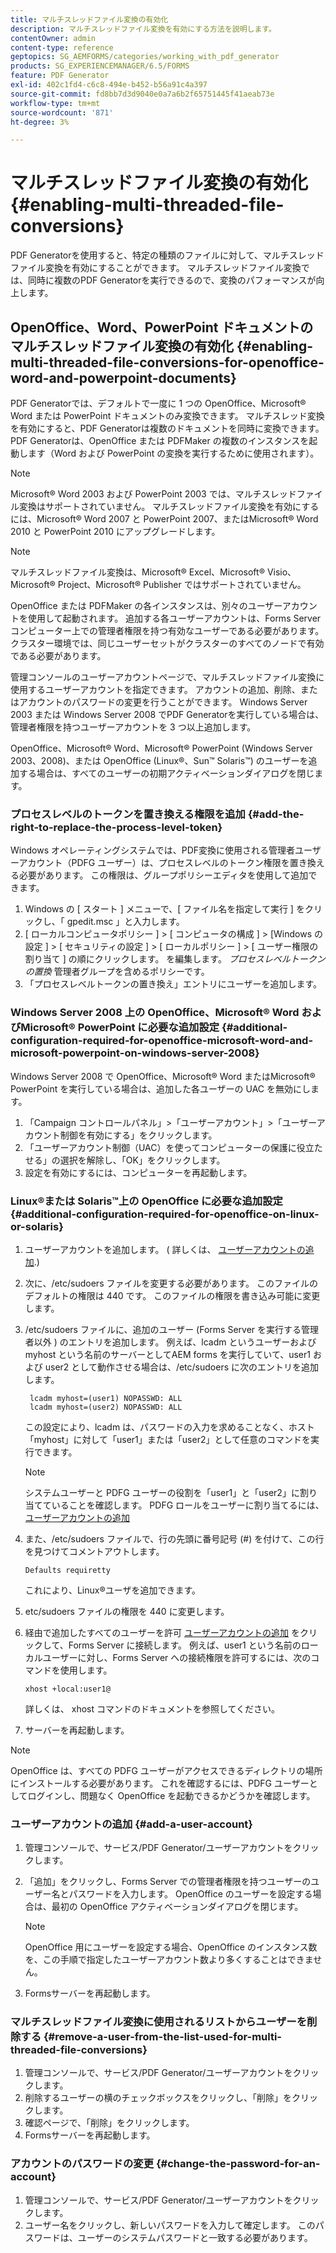 ```yaml
---
title: マルチスレッドファイル変換の有効化
description: マルチスレッドファイル変換を有効にする方法を説明します。
contentOwner: admin
content-type: reference
geptopics: SG_AEMFORMS/categories/working_with_pdf_generator
products: SG_EXPERIENCEMANAGER/6.5/FORMS
feature: PDF Generator
exl-id: 402c1fd4-c6c8-494e-b452-b56a91c4a397
source-git-commit: fd8bb7d3d9040e0a7a6b2f65751445f41aeab73e
workflow-type: tm+mt
source-wordcount: '871'
ht-degree: 3%

---
```


# マルチスレッドファイル変換の有効化 {#enabling-multi-threaded-file-conversions}

PDF Generatorを使用すると、特定の種類のファイルに対して、マルチスレッドファイル変換を有効にすることができます。 マルチスレッドファイル変換では、同時に複数のPDF Generatorを実行できるので、変換のパフォーマンスが向上します。

## OpenOffice、Word、PowerPoint ドキュメントのマルチスレッドファイル変換の有効化 {#enabling-multi-threaded-file-conversions-for-openoffice-word-and-powerpoint-documents}

PDF Generatorでは、デフォルトで一度に 1 つの OpenOffice、Microsoft® Word または PowerPoint ドキュメントのみ変換できます。 マルチスレッド変換を有効にすると、PDF Generatorは複数のドキュメントを同時に変換できます。 PDF Generatorは、OpenOffice または PDFMaker の複数のインスタンスを起動します（Word および PowerPoint の変換を実行するために使用されます）。

>[!NOTE]
>
>Microsoft® Word 2003 および PowerPoint 2003 では、マルチスレッドファイル変換はサポートされていません。 マルチスレッドファイル変換を有効にするには、Microsoft® Word 2007 と PowerPoint 2007、またはMicrosoft® Word 2010 と PowerPoint 2010 にアップグレードします。

>[!NOTE]
>
マルチスレッドファイル変換は、Microsoft® Excel、Microsoft® Visio、Microsoft® Project、Microsoft® Publisher ではサポートされていません。

OpenOffice または PDFMaker の各インスタンスは、別々のユーザーアカウントを使用して起動されます。 追加する各ユーザーアカウントは、Forms Server コンピューター上での管理者権限を持つ有効なユーザーである必要があります。 クラスター環境では、同じユーザーセットがクラスターのすべてのノードで有効である必要があります。

管理コンソールのユーザーアカウントページで、マルチスレッドファイル変換に使用するユーザーアカウントを指定できます。 アカウントの追加、削除、またはアカウントのパスワードの変更を行うことができます。 Windows Server 2003 または Windows Server 2008 でPDF Generatorを実行している場合は、管理者権限を持つユーザーアカウントを 3 つ以上追加します。

OpenOffice、Microsoft® Word、Microsoft® PowerPoint (Windows Server 2003、2008)、または OpenOffice (Linux®、Sun™ Solaris™) のユーザーを追加する場合は、すべてのユーザーの初期アクティベーションダイアログを閉じます。

### プロセスレベルのトークンを置き換える権限を追加 {#add-the-right-to-replace-the-process-level-token}

Windows オペレーティングシステムでは、PDF変換に使用される管理者ユーザーアカウント（PDFG ユーザー）は、プロセスレベルのトークン権限を置き換える必要があります。 この権限は、グループポリシーエディタを使用して追加できます。

1. Windows の [ スタート ] メニューで、[ ファイル名を指定して実行 ] をクリックし、「 gpedit.msc 」と入力します。
1. [ ローカルコンピュータポリシー ] > [ コンピュータの構成 ] > [Windows の設定 ] > [ セキュリティの設定 ] > [ ローカルポリシー ] > [ ユーザー権限の割り当て ] の順にクリックします。 を編集します。 *プロセスレベルトークンの置換* 管理者グループを含めるポリシーです。
1. 「プロセスレベルトークンの置き換え」エントリにユーザーを追加します。

### Windows Server 2008 上の OpenOffice、Microsoft® Word およびMicrosoft® PowerPoint に必要な追加設定 {#additional-configuration-required-for-openoffice-microsoft-word-and-microsoft-powerpoint-on-windows-server-2008}

Windows Server 2008 で OpenOffice、Microsoft® Word またはMicrosoft® PowerPoint を実行している場合は、追加した各ユーザーの UAC を無効にします。

1. 「Campaign コントロールパネル」>「ユーザーアカウント」>「ユーザーアカウント制御を有効にする」をクリックします。
1. 「ユーザーアカウント制御（UAC）を使ってコンピューターの保護に役立たせる」の選択を解除し、「OK」をクリックします。
1. 設定を有効にするには、コンピューターを再起動します。

### Linux®または Solaris™上の OpenOffice に必要な追加設定 {#additional-configuration-required-for-openoffice-on-linux-or-solaris}

1. ユーザーアカウントを追加します。 ( 詳しくは、 [ユーザーアカウントの追加](enabling-multi-threaded-file-conversions.md#add-a-user-account).)
1. 次に、/etc/sudoers ファイルを変更する必要があります。 このファイルのデフォルトの権限は 440 です。 このファイルの権限を書き込み可能に変更します。
1. /etc/sudoers ファイルに、追加のユーザー (Forms Server を実行する管理者以外 ) のエントリを追加します。 例えば、lcadm というユーザーおよび myhost という名前のサーバーとしてAEM forms を実行していて、user1 および user2 として動作させる場合は、/etc/sudoers に次のエントリを追加します。

   ```shell
    lcadm myhost=(user1) NOPASSWD: ALL
    lcadm myhost=(user2) NOPASSWD: ALL
   ```

   この設定により、lcadm は、パスワードの入力を求めることなく、ホスト「myhost」に対して「user1」または「user2」として任意のコマンドを実行できます。

   >[!NOTE]
   >
   システムユーザーと PDFG ユーザーの役割を「user1」と「user2」に割り当てていることを確認します。 PDFG ロールをユーザーに割り当てるには、 [ユーザーアカウントの追加](enabling-multi-threaded-file-conversions.md#add-a-user-account)

1. また、/etc/sudoers ファイルで、行の先頭に番号記号 (#) を付けて、この行を見つけてコメントアウトします。

   ```shell
   Defaults requiretty
   ```

   これにより、Linux®ユーザを追加できます。

1. etc/sudoers ファイルの権限を 440 に変更します。
1. 経由で追加したすべてのユーザーを許可 [ユーザーアカウントの追加](enabling-multi-threaded-file-conversions.md#add-a-user-account) をクリックして、Forms Server に接続します。 例えば、user1 という名前のローカルユーザーに対し、Forms Server への接続権限を許可するには、次のコマンドを使用します。

   `xhost +local:user1@`

   詳しくは、 xhost コマンドのドキュメントを参照してください。

1. サーバーを再起動します。

>[!NOTE]
>
OpenOffice は、すべての PDFG ユーザーがアクセスできるディレクトリの場所にインストールする必要があります。 これを確認するには、PDFG ユーザーとしてログインし、問題なく OpenOffice を起動できるかどうかを確認します。

### ユーザーアカウントの追加 {#add-a-user-account}

1. 管理コンソールで、サービス/PDF Generator/ユーザーアカウントをクリックします。
1. 「追加」をクリックし、Forms Server での管理者権限を持つユーザーのユーザー名とパスワードを入力します。 OpenOffice のユーザーを設定する場合は、最初の OpenOffice アクティベーションダイアログを閉じます。

   >[!NOTE]
   >
   OpenOffice 用にユーザーを設定する場合、OpenOffice のインスタンス数を、この手順で指定したユーザーアカウント数より多くすることはできません。

1. Formsサーバーを再起動します。

### マルチスレッドファイル変換に使用されるリストからユーザーを削除する {#remove-a-user-from-the-list-used-for-multi-threaded-file-conversions}

1. 管理コンソールで、サービス/PDF Generator/ユーザーアカウントをクリックします。
1. 削除するユーザーの横のチェックボックスをクリックし、「削除」をクリックします。
1. 確認ページで、「削除」をクリックします。
1. Formsサーバーを再起動します。

### アカウントのパスワードの変更 {#change-the-password-for-an-account}

1. 管理コンソールで、サービス/PDF Generator/ユーザーアカウントをクリックします。
1. ユーザー名をクリックし、新しいパスワードを入力して確定します。 このパスワードは、ユーザーのシステムパスワードと一致する必要があります。
